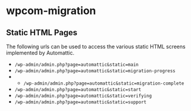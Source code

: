 # wpcom-migration

## Static HTML Pages

The following urls can be used to access the various static HTML screens implemented by Automattic.

* `/wp-admin/admin.php?page=automattic&static=main`
* `/wp-admin/admin.php?page=automattic&static=migration-progress`
* * `/wp-admin/admin.php?page=automattic&static=migration-complete`
* `/wp-admin/admin.php?page=automattic&static=start`
* `/wp-admin/admin.php?page=automattic&static=verifying`
* `/wp-admin/admin.php?page=automattic&static=support`
